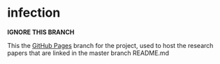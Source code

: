 infection
====

**IGNORE THIS BRANCH**

This the [GitHub Pages](https://pages.github.com) branch for the project, used
to host the research papers that are linked in the master branch README.md
